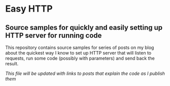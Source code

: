 Easy HTTP
=========

Source samples for quickly and easily setting up HTTP server for running code
-----------------------------------------------------------------------------

This repository contains source samples for series of posts on my blog about
the quickest way I know to set up HTTP server that will listen to requests,
run some code (possibly with parameters) and send back the result.

*This file will be updated with links to posts that explain the code as I
publish them*
